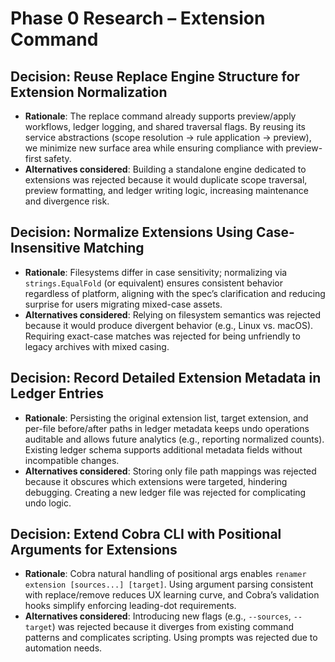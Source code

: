 # Phase 0 Research – Extension Command

## Decision: Reuse Replace Engine Structure for Extension Normalization
- **Rationale**: The replace command already supports preview/apply workflows, ledger logging, and shared traversal flags. By reusing its service abstractions (scope resolution → rule application → preview), we minimize new surface area while ensuring compliance with preview-first safety.
- **Alternatives considered**: Building a standalone engine dedicated to extensions was rejected because it would duplicate scope traversal, preview formatting, and ledger writing logic, increasing maintenance and divergence risk.

## Decision: Normalize Extensions Using Case-Insensitive Matching
- **Rationale**: Filesystems differ in case sensitivity; normalizing via `strings.EqualFold` (or equivalent) ensures consistent behavior regardless of platform, aligning with the spec’s clarification and reducing surprise for users migrating mixed-case assets.
- **Alternatives considered**: Relying on filesystem semantics was rejected because it would produce divergent behavior (e.g., Linux vs. macOS). Requiring exact-case matches was rejected for being unfriendly to legacy archives with mixed casing.

## Decision: Record Detailed Extension Metadata in Ledger Entries
- **Rationale**: Persisting the original extension list, target extension, and per-file before/after paths in ledger metadata keeps undo operations auditable and allows future analytics (e.g., reporting normalized counts). Existing ledger schema supports additional metadata fields without incompatible changes.
- **Alternatives considered**: Storing only file path mappings was rejected because it obscures which extensions were targeted, hindering debugging. Creating a new ledger file was rejected for complicating undo logic.

## Decision: Extend Cobra CLI with Positional Arguments for Extensions
- **Rationale**: Cobra natural handling of positional args enables `renamer extension [sources...] [target]`. Using argument parsing consistent with replace/remove reduces UX learning curve, and Cobra’s validation hooks simplify enforcing leading-dot requirements.
- **Alternatives considered**: Introducing new flags (e.g., `--sources`, `--target`) was rejected because it diverges from existing command patterns and complicates scripting. Using prompts was rejected due to automation needs.
